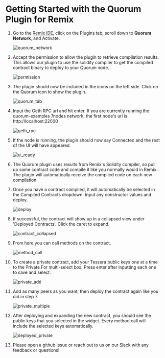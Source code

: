 # Getting Started with the Quorum Plugin for Remix

1. Go to the [Remix IDE](https://remix.ethereum.org), click on the Plugins tab, scroll down to **Quorum Network**, and Activate.

    ![quorum_network](images/quorum_network.png)

2. Accept the permission to allow the plugin to retrieve compilation results. This allows our plugin to use the solidity compiler to get the compiled contract binary to deploy to your Quorum node.

    ![permission](images/permission.png)

3. The plugin should now be included in the icons on the left side. Click on the Quorum icon to show the plugin.

    ![quorum_tab](images/tab_icon.png)

4. Input the Geth RPC url and hit enter. If you are currently running the quorum-examples 7nodes network, the first node's url is http://localhost:22000

    ![geth_rpc](images/geth_rpc.png)

5. If the node is running, the plugin should now say Connected and the rest of the UI will have appeared.

    ![ui_ready](images/ui_ready.png)

6. The Quorum plugin uses results from Remix's Solidity compiler, so pull up some contract code and compile it like you normally would in Remix. The plugin will automatically receive the compiled code on each new compilation.

7. Once you have a contract compiled, it will automatically be selected in the Compiled Contracts dropdown. Input any constructor values and deploy.

    ![deploy](images/deploy.png)

8. If successful, the contract will show up in a collapsed view under 'Deployed Contracts'. Click the caret to expand.

    ![contract_collapsed](images/contract_collapsed.png)

9. From here you can call methods on the contract.

    ![method_call](images/method_call.png)

10. To create a private contract, add your Tessera public keys one at a time to the Private For multi-select box. Press enter after inputting each one to save and select.

    ![private_add](images/private_add.png)

11. Add as many peers as you want, then deploy the contract again like you did in step 7.

    ![private_multiple](images/private_multiple.png)

12. After deploying and expanding the new contract, you should see the public keys that you selected in the widget. Every method call will include the selected keys automatically.

    ![deployed_private](images/deployed_private.png)

13. Please open a github issue or reach out to us on our [Slack](https://www.goquorum.com/slack-inviter) with any feedback or questions!
